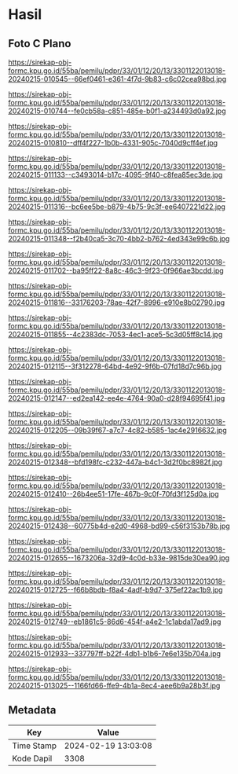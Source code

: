 # Hasil

## Foto C Plano

https://sirekap-obj-formc.kpu.go.id/55ba/pemilu/pdpr/33/01/12/20/13/3301122013018-20240215-010545--66ef0461-e361-4f7d-9b83-c6c02cea98bd.jpg

https://sirekap-obj-formc.kpu.go.id/55ba/pemilu/pdpr/33/01/12/20/13/3301122013018-20240215-010744--fe0cb58a-c851-485e-b0f1-a234493d0a92.jpg

https://sirekap-obj-formc.kpu.go.id/55ba/pemilu/pdpr/33/01/12/20/13/3301122013018-20240215-010810--dff4f227-1b0b-4331-905c-7040d9cff4ef.jpg

https://sirekap-obj-formc.kpu.go.id/55ba/pemilu/pdpr/33/01/12/20/13/3301122013018-20240215-011133--c3493014-b17c-4095-9f40-c8fea85ec3de.jpg

https://sirekap-obj-formc.kpu.go.id/55ba/pemilu/pdpr/33/01/12/20/13/3301122013018-20240215-011316--bc6ee5be-b879-4b75-9c3f-ee6407221d22.jpg

https://sirekap-obj-formc.kpu.go.id/55ba/pemilu/pdpr/33/01/12/20/13/3301122013018-20240215-011348--f2b40ca5-3c70-4bb2-b762-4ed343e99c6b.jpg

https://sirekap-obj-formc.kpu.go.id/55ba/pemilu/pdpr/33/01/12/20/13/3301122013018-20240215-011702--ba95ff22-8a8c-46c3-9f23-0f966ae3bcdd.jpg

https://sirekap-obj-formc.kpu.go.id/55ba/pemilu/pdpr/33/01/12/20/13/3301122013018-20240215-011816--33176203-78ae-42f7-8996-e910e8b02790.jpg

https://sirekap-obj-formc.kpu.go.id/55ba/pemilu/pdpr/33/01/12/20/13/3301122013018-20240215-011855--4c2383dc-7053-4ec1-ace5-5c3d05ff8c14.jpg

https://sirekap-obj-formc.kpu.go.id/55ba/pemilu/pdpr/33/01/12/20/13/3301122013018-20240215-012115--3f312278-64bd-4e92-9f6b-07fd18d7c96b.jpg

https://sirekap-obj-formc.kpu.go.id/55ba/pemilu/pdpr/33/01/12/20/13/3301122013018-20240215-012147--ed2ea142-ee4e-4764-90a0-d28f94695f41.jpg

https://sirekap-obj-formc.kpu.go.id/55ba/pemilu/pdpr/33/01/12/20/13/3301122013018-20240215-012205--09b39f67-a7c7-4c82-b585-1ac4e2916632.jpg

https://sirekap-obj-formc.kpu.go.id/55ba/pemilu/pdpr/33/01/12/20/13/3301122013018-20240215-012348--bfd198fc-c232-447a-b4c1-3d2f0bc8982f.jpg

https://sirekap-obj-formc.kpu.go.id/55ba/pemilu/pdpr/33/01/12/20/13/3301122013018-20240215-012410--26b4ee51-17fe-467b-9c0f-70fd3f125d0a.jpg

https://sirekap-obj-formc.kpu.go.id/55ba/pemilu/pdpr/33/01/12/20/13/3301122013018-20240215-012438--60775b4d-e2d0-4968-bd99-c56f3153b78b.jpg

https://sirekap-obj-formc.kpu.go.id/55ba/pemilu/pdpr/33/01/12/20/13/3301122013018-20240215-012655--1673206a-32d9-4c0d-b33e-9815de30ea90.jpg

https://sirekap-obj-formc.kpu.go.id/55ba/pemilu/pdpr/33/01/12/20/13/3301122013018-20240215-012725--f66b8bdb-f8a4-4adf-b9d7-375ef22ac1b9.jpg

https://sirekap-obj-formc.kpu.go.id/55ba/pemilu/pdpr/33/01/12/20/13/3301122013018-20240215-012749--eb1861c5-86d6-454f-a4e2-1c1abda17ad9.jpg

https://sirekap-obj-formc.kpu.go.id/55ba/pemilu/pdpr/33/01/12/20/13/3301122013018-20240215-012933--337797ff-b22f-4db1-b1b6-7e6e135b704a.jpg

https://sirekap-obj-formc.kpu.go.id/55ba/pemilu/pdpr/33/01/12/20/13/3301122013018-20240215-013025--1166fd66-ffe9-4b1a-8ec4-aee6b9a28b3f.jpg


## Metadata

| Key        | Value               |
| ---------- | ------------------- |
| Time Stamp | 2024-02-19 13:03:08 |
| Kode Dapil | 3308                |



